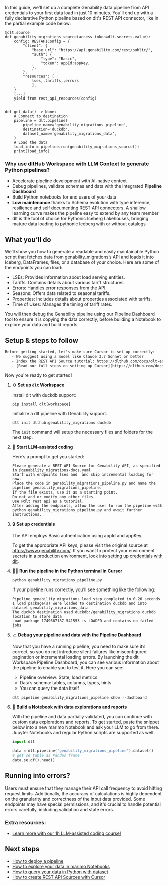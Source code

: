 In this guide, we'll set up a complete Genability data pipeline from API credentials to your first data load in just 10 minutes. You'll end up with a fully declarative Python pipeline based on dlt's REST API connector, like in the partial example code below:

```python-outcome
@dlt.source
def genability_migrations_source(access_token=dlt.secrets.value):
    config: RESTAPIConfig = {
        "client": {
            "base_url": "https://api.genability.com/rest/public/",
            "auth": {
                "type": "Basic",
                "token": appId:appKey,
            },
        },
        "resources": [
            lses,,tariffs,,errors
            ],
    }
    [...]
    yield from rest_api_resources(config)


def get_data() -> None:
    # Connect to destination
    pipeline = dlt.pipeline(
        pipeline_name='genability_migrations_pipeline',
        destination='duckdb',
        dataset_name='genability_migrations_data', 
    )
    # Load the data
    load_info = pipeline.run(genability_migrations_source())
    print(load_info) 
```

### Why use dltHub Workspace with LLM Context to generate Python pipelines?

- Accelerate pipeline development with AI-native context
- Debug pipelines, validate schemas and data with the integrated **Pipeline Dashboard**
- Build Python notebooks for end users of your data
- **Low maintenance** thanks to Schema evolution with type inference, resilience and self documenting REST API connectors. A shallow learning curve makes the pipeline easy to extend by any team member
- dlt is the tool of choice for Pythonic Iceberg Lakehouses, bringing mature data loading to pythonic Iceberg with or without catalogs

## What you’ll do

We’ll show you how to generate a readable and easily maintainable Python script that fetches data from genability_migrations’s API and loads it into Iceberg, DataFrames, files, or a database of your choice. Here are some of the endpoints you can load:

- LSEs: Provides information about load serving entities.
- Tariffs: Contains details about various tariff structures.
- Errors: Handles error responses from the API.
- Seasons: Offers data related to seasonal tariffs.
- Properties: Includes details about properties associated with tariffs.
- Time of Uses: Manages the timing of tariff rates.

You will then debug the Genability pipeline using our Pipeline Dashboard tool to ensure it is copying the data correctly, before building a Notebook to explore your data and build reports.

## Setup & steps to follow

```default
Before getting started, let's make sure Cursor is set up correctly:
   - We suggest using a model like Claude 3.7 Sonnet or better
   - Index the REST API Source tutorial: https://dlthub.com/docs/dlt-ecosystem/verified-sources/rest_api/ and add it to context as **@dlt rest api**
   - [Read our full steps on setting up Cursor](https://dlthub.com/docs/dlt-ecosystem/llm-tooling/cursor-restapi#23-configuring-cursor-with-documentation)
```

Now you're ready to get started!

1. ⚙️ **Set up `dlt` Workspace**
    
    Install dlt with duckdb support:
    ```shell
    pip install dlt[workspace]
    ```

    Initialize a dlt pipeline with Genability support.
    ```shell
    dlt init dlthub:genability_migrations duckdb
    ```

    The `init` command will setup the necessary files and folders for the next step.
    
2. 🤠 **Start LLM-assisted coding**
    
    Here’s a prompt to get you started:
    
    ```prompt
    Please generate a REST API Source for Genability API, as specified in @genability_migrations-docs.yaml 
    Start with endpoints lses and  and skip incremental loading for now. 
    Place the code in genability_migrations_pipeline.py and name the pipeline genability_migrations_pipeline. 
    If the file exists, use it as a starting point. 
    Do not add or modify any other files. 
    Use @dlt rest api as a tutorial. 
    After adding the endpoints, allow the user to run the pipeline with python genability_migrations_pipeline.py and await further instructions.
    ```

    
3. 🔒 **Set up credentials** 
    
    The API employs Basic authentication using appId and appKey.
    
    To get the appropriate API keys, please visit the original source at https://www.genability.com/.
    If you want to protect your environment secrets in a production environment, look into [setting up credentials with dlt](https://dlthub.com/docs/walkthroughs/add_credentials).
    
4. 🏃‍♀️ **Run the pipeline in the Python terminal in Cursor**
    
    ```shell
    python genability_migrations_pipeline.py
    ```
    
    If your pipeline runs correctly, you’ll see something like the following:
    
    ```shell
    Pipeline genability_migrations load step completed in 0.26 seconds
    1 load package(s) were loaded to destination duckdb and into dataset genability_migrations_data
    The duckdb destination used duckdb:/genability_migrations.duckdb location to store data
    Load package 1749667187.541553 is LOADED and contains no failed jobs
    ```
    
5. 📈 **Debug your pipeline and data with the Pipeline Dashboard**

    Now that you have a running pipeline, you need to make sure it’s correct, so you do not introduce silent failures like misconfigured pagination or incremental loading errors. By launching the dlt Workspace Pipeline Dashboard, you can see various information about the pipeline to enable you to test it. Here you can see:
    - Pipeline overview: State, load metrics
    - Data’s schema: tables, columns, types, hints
    - You can query the data itself
    
    ```shell
    dlt pipeline genability_migrations_pipeline show --dashboard
    ```
    
6. 🐍 **Build a Notebook with data explorations and reports**

    With the pipeline and data partially validated, you can continue with custom data explorations and reports. To get started, paste the snippet below into a new marimo Notebook and ask your LLM to go from there. Jupyter Notebooks and regular Python scripts are supported as well.

    
    ```python
    import dlt

   data = dlt.pipeline("genability_migrations_pipeline").dataset()
   # get se table as Pandas frame
   data.se.df().head()
    ```

## Running into errors?

Users must ensure that they manage their API call frequency to avoid hitting request limits. Additionally, the accuracy of calculations is highly dependent on the granularity and correctness of the input data provided. Some endpoints may have special permissions, and it's crucial to handle potential errors carefully, including validation and state errors.

### Extra resources:

- [Learn more with our 1h LLM-assisted coding course!](https://www.youtube.com/watch?v=GGid70rnJuM)

## Next steps

- [How to deploy a pipeline](https://dlthub.com/docs/walkthroughs/deploy-a-pipeline)
- [How to explore your data in marimo Notebooks](https://dlthub.com/docs/general-usage/dataset-access/marimo)
- [How to query your data in Python with dataset](https://dlthub.com/docs/general-usage/dataset-access/dataset)
- [How to create REST API Sources with Cursor](https://dlthub.com/docs/dlt-ecosystem/llm-tooling/cursor-restapi)